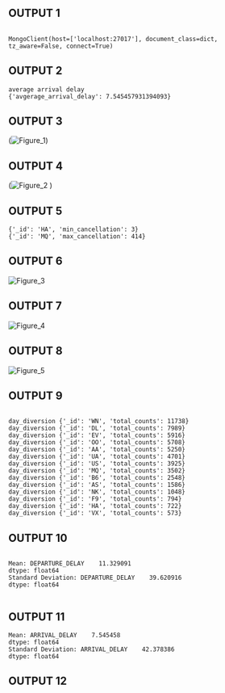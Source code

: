 
## OUTPUT 1
 
````

MongoClient(host=['localhost:27017'], document_class=dict, tz_aware=False, connect=True)

````

## OUTPUT 2
````
average arrival delay 
{'avgerage_arrival_delay': 7.545457931394093}

````
## OUTPUT 3


(![Figure_1](https://user-images.githubusercontent.com/30619186/199966150-0f114e7e-43ad-459f-bd7e-cf52cc6e1a6a.png))



## OUTPUT 4


(![Figure_2](https://user-images.githubusercontent.com/30619186/199966525-f343ce4d-1c9c-4948-b2fb-a8d5ee6a0421.png)
)



## OUTPUT 5

````
{'_id': 'HA', 'min_cancellation': 3}
{'_id': 'MQ', 'max_cancellation': 414}

````


## OUTPUT 6


![Figure_3](https://user-images.githubusercontent.com/30619186/199966643-43725d25-d50a-40b4-a7f8-69121d103ccc.png)




## OUTPUT 7


![Figure_4](https://user-images.githubusercontent.com/30619186/199966711-f3803f4f-d78b-4f48-b206-ee087ba12671.png)




## OUTPUT 8


![Figure_5](https://user-images.githubusercontent.com/30619186/199966762-79844332-d948-4f7d-a72a-c11f7ae3b3bf.png)




## OUTPUT 9

````

day_diversion {'_id': 'WN', 'total_counts': 11738}
day_diversion {'_id': 'DL', 'total_counts': 7989}
day_diversion {'_id': 'EV', 'total_counts': 5916}
day_diversion {'_id': 'OO', 'total_counts': 5708}
day_diversion {'_id': 'AA', 'total_counts': 5250}
day_diversion {'_id': 'UA', 'total_counts': 4701}
day_diversion {'_id': 'US', 'total_counts': 3925}
day_diversion {'_id': 'MQ', 'total_counts': 3502}
day_diversion {'_id': 'B6', 'total_counts': 2548}
day_diversion {'_id': 'AS', 'total_counts': 1586}
day_diversion {'_id': 'NK', 'total_counts': 1048}
day_diversion {'_id': 'F9', 'total_counts': 794}
day_diversion {'_id': 'HA', 'total_counts': 722}
day_diversion {'_id': 'VX', 'total_counts': 573}

````
## OUTPUT 10

````

Mean: DEPARTURE_DELAY    11.329091
dtype: float64
Standard Deviation: DEPARTURE_DELAY    39.620916
dtype: float64


````

## OUTPUT 11

````
Mean: ARRIVAL_DELAY    7.545458
dtype: float64
Standard Deviation: ARRIVAL_DELAY    42.378386
dtype: float64

````

## OUTPUT 12

````





